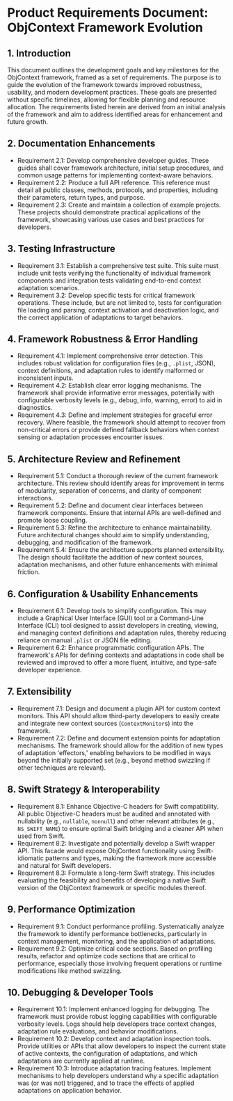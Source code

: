 # Product Requirements Document: ObjContext Framework Evolution

## 1. Introduction

This document outlines the development goals and key milestones for the ObjContext framework, framed as a set of requirements. The purpose is to guide the evolution of the framework towards improved robustness, usability, and modern development practices. These goals are presented without specific timelines, allowing for flexible planning and resource allocation. The requirements listed herein are derived from an initial analysis of the framework and aim to address identified areas for enhancement and future growth.

## 2. Documentation Enhancements

- Requirement 2.1: Develop comprehensive developer guides. These guides shall cover framework architecture, initial setup procedures, and common usage patterns for implementing context-aware behaviors.
- Requirement 2.2: Produce a full API reference. This reference must detail all public classes, methods, protocols, and properties, including their parameters, return types, and purpose.
- Requirement 2.3: Create and maintain a collection of example projects. These projects should demonstrate practical applications of the framework, showcasing various use cases and best practices for developers.

## 3. Testing Infrastructure

- Requirement 3.1: Establish a comprehensive test suite. This suite must include unit tests verifying the functionality of individual framework components and integration tests validating end-to-end context adaptation scenarios.
- Requirement 3.2: Develop specific tests for critical framework operations. These include, but are not limited to, tests for configuration file loading and parsing, context activation and deactivation logic, and the correct application of adaptations to target behaviors.

## 4. Framework Robustness & Error Handling

- Requirement 4.1: Implement comprehensive error detection. This includes robust validation for configuration files (e.g., `.plist`, JSON), context definitions, and adaptation rules to identify malformed or inconsistent inputs.
- Requirement 4.2: Establish clear error logging mechanisms. The framework shall provide informative error messages, potentially with configurable verbosity levels (e.g., debug, info, warning, error) to aid in diagnostics.
- Requirement 4.3: Define and implement strategies for graceful error recovery. Where feasible, the framework should attempt to recover from non-critical errors or provide defined fallback behaviors when context sensing or adaptation processes encounter issues.

## 5. Architecture Review and Refinement

- Requirement 5.1: Conduct a thorough review of the current framework architecture. This review should identify areas for improvement in terms of modularity, separation of concerns, and clarity of component interactions.
- Requirement 5.2: Define and document clear interfaces between framework components. Ensure that internal APIs are well-defined and promote loose coupling.
- Requirement 5.3: Refine the architecture to enhance maintainability. Future architectural changes should aim to simplify understanding, debugging, and modification of the framework.
- Requirement 5.4: Ensure the architecture supports planned extensibility. The design should facilitate the addition of new context sources, adaptation mechanisms, and other future enhancements with minimal friction.

## 6. Configuration & Usability Enhancements

- Requirement 6.1: Develop tools to simplify configuration. This may include a Graphical User Interface (GUI) tool or a Command-Line Interface (CLI) tool designed to assist developers in creating, viewing, and managing context definitions and adaptation rules, thereby reducing reliance on manual `.plist` or JSON file editing.
- Requirement 6.2: Enhance programmatic configuration APIs. The framework's APIs for defining contexts and adaptations in code shall be reviewed and improved to offer a more fluent, intuitive, and type-safe developer experience.

## 7. Extensibility

- Requirement 7.1: Design and document a plugin API for custom context monitors. This API should allow third-party developers to easily create and integrate new context sources (`ContextMonitor`s) into the framework.
- Requirement 7.2: Define and document extension points for adaptation mechanisms. The framework should allow for the addition of new types of adaptation 'effectors,' enabling behaviors to be modified in ways beyond the initially supported set (e.g., beyond method swizzling if other techniques are relevant).

## 8. Swift Strategy & Interoperability

- Requirement 8.1: Enhance Objective-C headers for Swift compatibility. All public Objective-C headers must be audited and annotated with nullability (e.g., `nullable`, `nonnull`) and other relevant attributes (e.g., `NS_SWIFT_NAME`) to ensure optimal Swift bridging and a cleaner API when used from Swift.
- Requirement 8.2: Investigate and potentially develop a Swift wrapper API. This facade would expose ObjContext functionality using Swift-idiomatic patterns and types, making the framework more accessible and natural for Swift developers.
- Requirement 8.3: Formulate a long-term Swift strategy. This includes evaluating the feasibility and benefits of developing a native Swift version of the ObjContext framework or specific modules thereof.

## 9. Performance Optimization

- Requirement 9.1: Conduct performance profiling. Systematically analyze the framework to identify performance bottlenecks, particularly in context management, monitoring, and the application of adaptations.
- Requirement 9.2: Optimize critical code sections. Based on profiling results, refactor and optimize code sections that are critical to performance, especially those involving frequent operations or runtime modifications like method swizzling.

## 10. Debugging & Developer Tools

- Requirement 10.1: Implement enhanced logging for debugging. The framework must provide robust logging capabilities with configurable verbosity levels. Logs should help developers trace context changes, adaptation rule evaluations, and behavior modifications.
- Requirement 10.2: Develop context and adaptation inspection tools. Provide utilities or APIs that allow developers to inspect the current state of active contexts, the configuration of adaptations, and which adaptations are currently applied at runtime.
- Requirement 10.3: Introduce adaptation tracing features. Implement mechanisms to help developers understand why a specific adaptation was (or was not) triggered, and to trace the effects of applied adaptations on application behavior.

